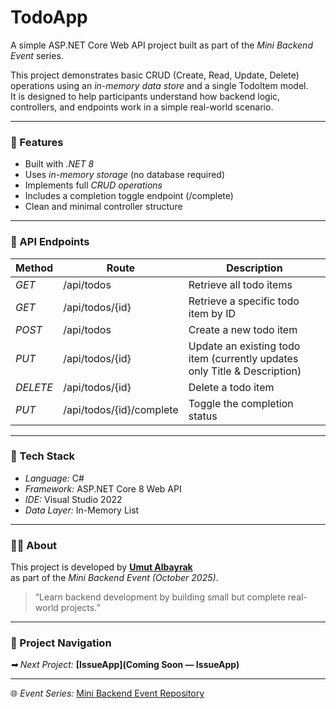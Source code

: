 # TodoApp

A simple ASP.NET Core Web API project built as part of the *Mini Backend Event* series.

This project demonstrates basic CRUD (Create, Read, Update, Delete) operations using an *in-memory data store* and a single TodoItem model.  
It is designed to help participants understand how backend logic, controllers, and endpoints work in a simple real-world scenario.

---

### 🧱 Features
- Built with *.NET 8* 
- Uses *in-memory storage* (no database required)
- Implements full *CRUD operations*
- Includes a completion toggle endpoint (/complete)
- Clean and minimal controller structure

---

### 🚀 API Endpoints

| Method | Route | Description |
|---|---|---|
| *GET* | /api/todos | Retrieve all todo items |
| *GET* | /api/todos/{id} | Retrieve a specific todo item by ID |
| *POST* | /api/todos | Create a new todo item |
| *PUT* | /api/todos/{id} | Update an existing todo item (currently updates only Title & Description) |
| *DELETE* | /api/todos/{id} | Delete a todo item |
| *PUT* | /api/todos/{id}/complete | Toggle the completion status |

---

### 🧠 Tech Stack
- *Language:* C#
- *Framework:* ASP.NET Core 8 Web API
- *IDE:* Visual Studio 2022
- *Data Layer:* In-Memory List

---

### 👨‍💻 About
This project is developed by **[Umut Albayrak](https://www.linkedin.com/in/umut-albayrak24)**  
as part of the *Mini Backend Event (October 2025)*.

> “Learn backend development by building small but complete real-world projects.”

---

### 🔗 Project Navigation

*➡ Next Project:* **[IssueApp](Coming Soon — IssueApp)**

---

🌐 *Event Series:* [Mini Backend Event Repository](https://umutalb.github.io/Backend-Event-Site/)
